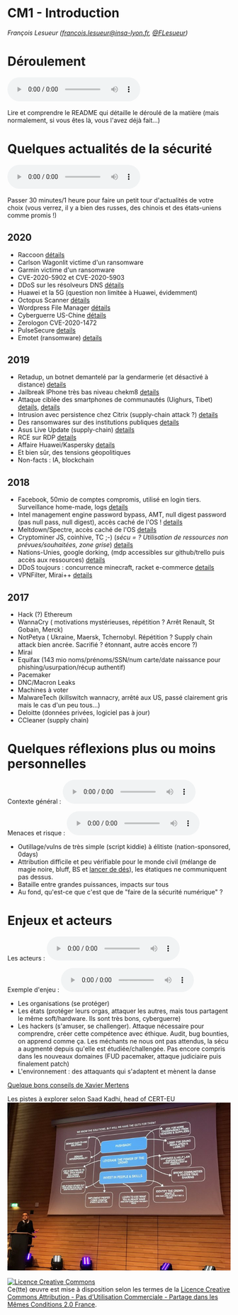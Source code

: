 # CM1 - Introduction

_François Lesueur ([francois.lesueur@insa-lyon.fr](mailto:francois.lesueur@insa-lyon.fr), [@FLesueur](https://twitter.com/FLesueur))_

<!-- structure, plus carrée, plus détaillée + exemples. Des sections claires, des objectifs, un fil rouge
Qu'est-ce que la sécu ? CIA. Qu'est-ce que "faire de la sécu" ? Opérer une infra (?). Qu'est-ce qu'un outil de sécu ? truc à tout faire bof vs outil d'aide à l'opérateur. Et le soft dans tout ça ? -->

<!-- switcher l'ordre, commencer par TP1 avant (un bout) du cours, puis étudier le CM à partir des constations de TP1 -->

Déroulement
===========

<audio controls="true" src="media/introsrs.mp3">[introsrs.mp3](media/introsrs.mp3)</audio>

Lire et comprendre le README qui détaille le déroulé de la matière (mais normalement, si vous êtes là, vous l'avez déjà fait...)


Quelques actualités de la sécurité
==============

<audio controls src="media/attaques2020.mp3">[attaques2020.mp3](media/attaques2020.mp3)</audio>

Passer 30 minutes/1 heure pour faire un petit tour d'actualités de votre choix (vous verrez, il y a bien des russes, des chinois et des états-uniens comme promis !)

2020
----

* Raccoon [détails](https://raccoon-attack.com/)
* Carlson Wagonlit victime d'un ransomware
* Garmin victime d'un ransomware
* CVE-2020-5902 et CVE-2020-5903
* DDoS sur les résolveurs DNS [détails](https://www.afnic.fr/fr/ressources/blog/a-propos-de-l-attaque-sur-les-resolveurs-dns-de-fai-francais-1.html)
* Huawei et la 5G (question non limitée à Huawei, évidemment)
* Octopus Scanner [détails](https://securitylab.github.com/research/octopus-scanner-malware-open-source-supply-chain)
* Wordpress File Manager [détails](https://www.zdnet.com/article/millions-of-wordpress-sites-are-being-probed-attacked-with-recent-plugin-bug/)
* Cyberguerre US-Chine [détails](https://us-cert.cisa.gov/ncas/alerts/aa20-258a)
* Zerologon CVE-2020-1472
* PulseSecure [details](https://www.securityweek.com/pulse-secure-vpn-vulnerability-exploited-deliver-ransomware)
* Emotet (ransomware) [details](https://www.cert.ssi.gouv.fr/alerte/CERTFR-2020-ALE-019/)

2019
--------

* Retadup, un botnet demantelé par la gendarmerie (et désactivé à distance) [details](https://www.zdnet.fr/actualites/retadup-le-coup-de-main-d-avast-pour-demanteler-le-botnet-39889659.htm)
* Jailbreak IPhone très bas niveau chekm8 [details](https://blog.trailofbits.com/2019/09/27/tethered-jailbreaks-are-back/)
* Attaque ciblée des smartphones de communautés (Uighurs, Tibet)  [details](https://www.technologyreview.com/f/614277/apple-says-chinas-uighur-muslims-were-targeted-in-iphone-hacking-campaign/), [details](https://citizenlab.ca/2019/09/poison-carp-tibetan-groups-targeted-with-1-click-mobile-exploits/)
* Intrusion avec persistence chez Citrix (supply-chain attack ?) [details](https://www.zdnet.com/article/hackers-lurked-in-citrix-systems-for-six-months/?ftag=CAD2e14604)
* Des ransomwares sur des institutions publiques [details](https://www.wired.com/story/ransomware-hits-georgia-courts-municipal-attacks-spread/)
* Asus Live Update (supply-chain) [details](https://www.wired.com/story/asus-software-update-hack/)
* RCE sur RDP [details](https://wazehell.io/2019/05/22/cve-2019-0708-technical-analysis-rdp-rce/)
* Affaire Huawei/Kaspersky [details](https://www.schneier.com/blog/archives/2019/09/supply-chain_se_1.html)
* Et bien sûr, des tensions géopolitiques
* Non-facts : IA, blockchain

2018
----

* Facebook, 50mio de comptes compromis, utilisé en login tiers. Surveillance home-made, logs [details](https://newsroom.fb.com/news/2018/09/security-update/#details)
* Intel management engine password bypass, AMT, null digest password (pas null pass, null digest), accès caché de l'OS ! [details](https://www.tenable.com/plugins/nessus/97999)
* Meltdown/Spectre, accès caché de l'OS [details](https://www.ovh.com/fr/blog/failles-de-securite-spectre-meltdown-explication-3-failles-mesures-correctives-public-averti/)
* Cryptominer JS, coinhive, TC ;-) (_sécu = ? Utilisation de ressources non prévues/souhaitées, zone grise_) [details](https://blog.malwarebytes.com/cybercrime/2018/02/state-malicious-cryptomining/)
* Nations-Unies, google dorking, (mdp accessibles sur github/trello puis accès aux ressources) [details](https://theintercept.com/2018/09/24/united-nations-trello-jira-google-docs-passwords/)
* DDoS toujours : concurrence minecraft, racket e-commerce [details](https://www.ovh.com/fr/blog/rapport-attaques-ddos-observees-par-ovh-en-2017/)
* VPNFilter, Mirai++ [details](https://blog.talosintelligence.com/2018/05/VPNFilter.html)


2017
-----

* Hack (?) Ethereum
* WannaCry ( motivations mystérieuses, répétition ? Arrêt Renault, St Gobain, Merck)
* NotPetya ( Ukraine, Maersk, Tchernobyl. Répétition ? Supply chain attack bien ancrée. Sacrifié ? étonnant, autre accès encore ?)
* Mirai
* Equifax (143 mio noms/prénoms/SSN/num carte/date naissance pour phishing/usurpation/récup authentif)
* Pacemaker
* DNC/Macron Leaks
* Machines à voter
* MalwareTech (killswitch wannacry, arrêté aux US, passé clairement gris mais le cas d'un peu tous...)
* Deloitte (données privées, logiciel pas à jour)
* CCleaner (supply chain)


Quelques réflexions plus ou moins personnelles
===============

Contexte général : <audio controls src="media/introsecu2.mp3">[introsecu2.mp3](media/introsecu2.mp3)</audio>

Menaces et risque : <audio controls src="media/risques.mp3">[risques.mp3](media/risques.mp3)</audio>


* Outillage/vulns de très simple (script kiddie) à élitiste (nation-sponsored, 0days)
* Attribution difficile et peu vérifiable pour le monde civil (mélange de magie noire, bluff, BS et [lancer de dés](https://i.etsystatic.com/11450141/r/il/0ab70a/1132361728/il_570xN.1132361728_4jgx.jpg)), les étatiques ne communiquent pas dessus.
* Bataille entre grandes puissances, impacts sur tous
* Au fond, qu'est-ce que c'est que de "faire de la sécurité numérique" ?


Enjeux et acteurs
===============

Les acteurs : <audio controls src="media/acteurs.mp3">[acteurs.mp3](media/acteurs.mp3)</audio>

Exemple d'enjeu : <audio controls src="media/enjeux.mp3">[enjeux.mp3](media/enjeux.mp3)</audio>


* Les organisations (se protéger)
* Les états (protéger leurs orgas, attaquer les autres, mais tous partagent le même soft/hardware. Ils sont très bons, cyberguerre)
* Les hackers (s'amuser, se challenger). Attaque nécessaire pour comprendre, créer cette compétence avec éthique. Audit, bug bounties, on apprend comme ça. Les méchants ne nous ont pas attendus, la sécu a augmenté depuis qu'elle est étudiée/challengée. Pas encore compris dans les nouveaux domaines (FUD pacemaker, attaque judiciaire puis finalement patch)
* L'environnement : des attaquants qui s'adaptent et mènent la danse




[Quelque bons conseils de Xavier Mertens](https://twitter.com/search?q=%23CyberSecMonth%20%40xme)

Les pistes à explorer selon Saad Kadhi, head of CERT-EU ![howto](media/saadk.jpeg)
<!-- https://twitter.com/_pst/status/1184461709496467458 -->




<a rel="license" href="https://creativecommons.org/licenses/by-nc-sa/2.0/fr/"><img alt="Licence Creative Commons" style="border-width:0" src="https://i.creativecommons.org/l/by-nc-sa/2.0/fr/88x31.png" /></a><br />Ce(tte) œuvre est mise à disposition selon les termes de la <a rel="license" href="https://creativecommons.org/licenses/by-nc-sa/2.0/fr/">Licence Creative Commons Attribution - Pas d’Utilisation Commerciale - Partage dans les Mêmes Conditions 2.0 France</a>.
